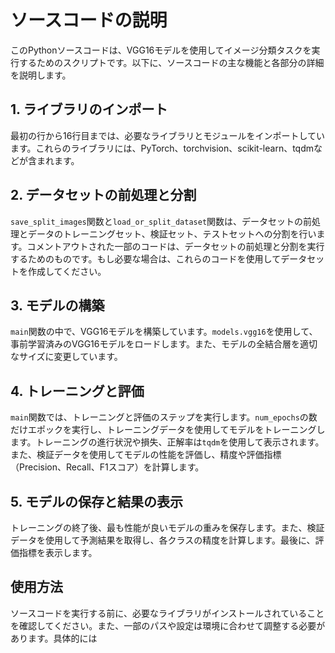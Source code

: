 # ソースコードの説明

このPythonソースコードは、VGG16モデルを使用してイメージ分類タスクを実行するためのスクリプトです。以下に、ソースコードの主な機能と各部分の詳細を説明します。

## 1. ライブラリのインポート

最初の行から16行目までは、必要なライブラリとモジュールをインポートしています。これらのライブラリには、PyTorch、torchvision、scikit-learn、tqdmなどが含まれます。

## 2. データセットの前処理と分割

`save_split_images`関数と`load_or_split_dataset`関数は、データセットの前処理とデータのトレーニングセット、検証セット、テストセットへの分割を行います。コメントアウトされた一部のコードは、データセットの前処理と分割を実行するためのものです。もし必要な場合は、これらのコードを使用してデータセットを作成してください。

## 3. モデルの構築

`main`関数の中で、VGG16モデルを構築しています。`models.vgg16`を使用して、事前学習済みのVGG16モデルをロードします。また、モデルの全結合層を適切なサイズに変更しています。

## 4. トレーニングと評価

`main`関数では、トレーニングと評価のステップを実行します。`num_epochs`の数だけエポックを実行し、トレーニングデータを使用してモデルをトレーニングします。トレーニングの進行状況や損失、正解率は`tqdm`を使用して表示されます。また、検証データを使用してモデルの性能を評価し、精度や評価指標（Precision、Recall、F1スコア）を計算します。

## 5. モデルの保存と結果の表示

トレーニングの終了後、最も性能が良いモデルの重みを保存します。また、検証データを使用して予測結果を取得し、各クラスの精度を計算します。最後に、評価指標を表示します。

## 使用方法

ソースコードを実行する前に、必要なライブラリがインストールされていることを確認してください。また、一部のパスや設定は環境に合わせて調整する必要があります。具体的には


